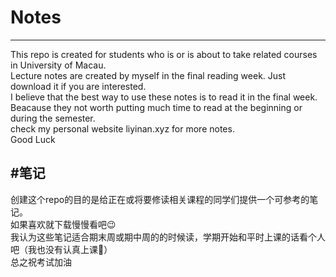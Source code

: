 # Notes
----------------
This repo is created for students who is or is about to take related courses in University of Macau. <br/>
Lecture notes are created by myself in the final reading week. Just download it if you are interested. <br/>
I believe that the best way to use these notes is to read it in the final week. Beacause they not worth putting much time to read at the beginning or during the semester.<br/>
check my personal website liyinan.xyz for more notes.<br/>
Good Luck<br/>

#笔记
----------------
创建这个repo的目的是给正在或将要修读相关课程的同学们提供一个可参考的笔记。<br/>
如果喜欢就下载慢慢看吧😉<br/>
我认为这些笔记适合期末周或期中周的的时候读，学期开始和平时上课的话看个人吧（我也没有认真上课🤣）<br/>
总之祝考试加油<br/>



